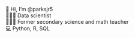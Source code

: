 👋 Hi, I’m @parksjr5 <br/>
👩🏼‍💻 Data scientist <br/>
👩🏼‍🏫 Former secondary science and math teacher <br/>
💻 Python, R, SQL <br/>
